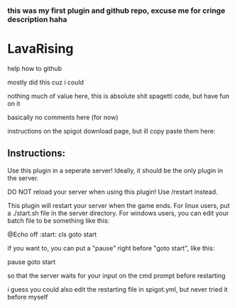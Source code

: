 ### this was my first plugin and github repo, excuse me for cringe description haha

# LavaRising
help how to github

mostly did this cuz i could

nothing much of value here, this is absolute shit spagetti code, but have fun on it

basically no comments here (for now)

instructions on the spigot download page, but ill copy paste them here:

## Instructions:

Use this plugin in a seperate server! Ideally, it should be the only plugin in the server.

DO NOT reload your server when using this plugin! Use /restart instead.

This plugin will restart your server when the game ends. 
For linux users, put a ./start.sh file in the server directory.
For windows users, you can edit your batch file to be something like this:

@Echo off
:start:
cls
<your original server launch script>
goto start

if you want to, you can put a "pause" right before "goto start", like this: 

<your original server launch script>
pause
goto start

so that the server waits for your input on the cmd prompt before restarting

i guess you could also edit the restarting file in spigot.yml, but never tried it before myself
